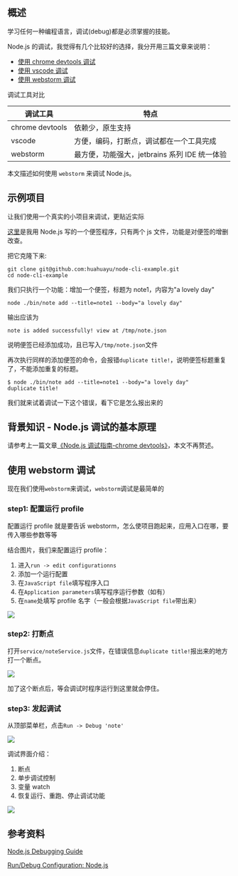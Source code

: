 [//title]: (Node.js调试指南-webstorm)
[//englishtitle]: (nodejs-debug-guide-webstorm)
[//category]: (node,javascript,webstorm)
[//tags]: (nodejs,javascript,debug,调试,chrome,devtools,vscode,webstorm)
[//createtime]: (20200515)
[//updatetime]: (20200515)

## 概述

学习任何一种编程语言，调试(debug)都是必须掌握的技能。

Node.js 的调试，我觉得有几个比较好的选择，我分开用三篇文章来说明：

- [使用 chrome devtools 调试](https://liushiming.cn/article/nodejs-debug-guide-chrome-devtools/)
- [使用 vscode 调试](https://liushiming.cn/article/nodejs-debug-guide-vscode/)
- [使用 webstorm 调试](https://liushiming.cn/article/nodejs-debug-guide-webstorm/)

调试工具对比

| 调试工具        | 特点                                          |
| --------------- | --------------------------------------------- |
| chrome devtools | 依赖少，原生支持                              |
| vscode          | 方便，编码，打断点，调试都在一个工具完成      |
| webstorm        | 最方便，功能强大，jetbrains 系列 IDE 统一体验 |

本文描述如何使用 `webstorm` 来调试 Node.js。

## 示例项目

让我们使用一个真实的小项目来调试，更贴近实际

[这里](https://github.com/huahuayu/node-cli-example)是我用 Node.js 写的一个便签程序，只有两个 js 文件，功能是对便签的增删改查。

把它克隆下来:

```text
git clone git@github.com:huahuayu/node-cli-example.git
cd node-cli-example
```

我们只执行一个功能：增加一个便签，标题为 note1，内容为"a lovely day"

```text
node ./bin/note add --title=note1 --body="a lovely day"
```

输出应该为

```text
note is added successfully! view at /tmp/note.json
```

说明便签已经添加成功，且已写入`/tmp/note.json`文件

再次执行同样的添加便签的命令，会报错`duplicate title!`，说明便签标题重复了，不能添加重复的标题。

```text
$ node ./bin/note add --title=note1 --body="a lovely day"
duplicate title!
```

我们就来试着调试一下这个错误，看下它是怎么报出来的

## 背景知识 - Node.js 调试的基本原理

请参考上一篇文章[《Node.js 调试指南-chrome devtools》](https://liushiming.cn/article/nodejs-debug-guide-chrome-devtools/#%E8%83%8C%E6%99%AF%E7%9F%A5%E8%AF%86_%E2%80%93_Node_js_%E8%B0%83%E8%AF%95%E7%9A%84%E5%9F%BA%E6%9C%AC%E5%8E%9F%E7%90%86)，本文不再赘述。

## 使用 webstorm 调试

现在我们使用`webstorm`来调试，`webstorm`调试是最简单的

### step1: 配置运行 profile

配置运行 profile 就是要告诉 webstorm，怎么使项目跑起来，应用入口在哪，要传入哪些参数等等

结合图片，我们来配置运行 profile：

1. 进入`run -> edit configurationns`
1. 添加一个运行配置
1. 在`JavaScript file`填写程序入口
1. 在`Application parameters`填写程序运行参数（如有）
1. 在`name`处填写 profile 名字（一般会根据`JavaScript file`带出来）

![](https://cdn.liushiming.cn/img/20200515151445.png)

### step2: 打断点

打开`service/noteService.js`文件，在错误信息`duplicate title!`报出来的地方打一个断点。

![](https://cdn.liushiming.cn/img/20200515152055.png)

加了这个断点后，等会调试时程序运行到这里就会停住。

### step3: 发起调试

从顶部菜单栏，点击`Run -> Debug 'note'`

![](https://cdn.liushiming.cn/img/20200515152300.png)

调试界面介绍：

1. 断点
1. 单步调试控制
1. 变量 watch
1. 恢复运行、重跑、停止调试功能

![](https://cdn.liushiming.cn/img/20200515152718.png)

## 参考资料

[Node.js Debugging Guide](https://nodejs.org/en/docs/guides/debugging-getting-started/)

[Run/Debug Configuration: Node.js](https://www.jetbrains.com/help/webstorm/run-debug-configuration-node-js.html)
